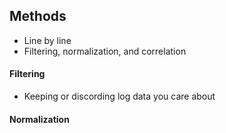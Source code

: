 ## Methods 
- Line by line 
- Filtering, normalization, and correlation 

#### Filtering 
- Keeping or discording log data you care about 
#### Normalization 
